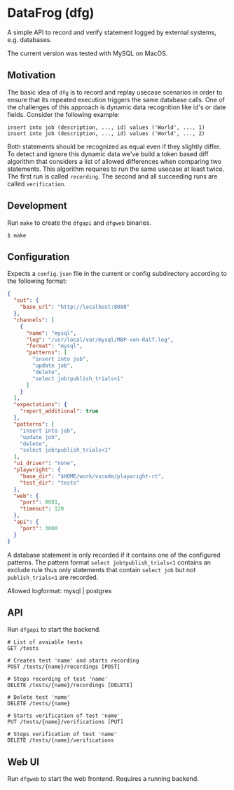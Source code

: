 # DataFrog (dfg)

A simple API to record and verify statement logged by external systems, e.g.
databases.

The current version was tested with MySQL on MacOS.

## Motivation

The basic idea of `dfg` is to record and replay usecase scenarios in order to
ensure that its repeated execution triggers the same database calls. One of the
challenges of this approach is dynamic data recognition like id's or date
fields. Consider the following example:

```
insert into job (description, ..., id) values ('World', ..., 1)
insert into job (description, ..., id) values ('World', ..., 2)
```

Both statements should be recognized as equal even if they slightly differ. To
detect and ignore this dynamic data we've build a token based diff algorithm
that considers a list of allowed differences when comparing two statements. This
algorithm requires to run the same usecase at least twice. The first run is
called `recording`. The second and all succeeding runs are called
`verification`.

## Development

Run `make` to create the `dfgapi` and `dfgweb` binaries.

```
$ make 
```

## Configuration

Expects a `config.json` file in the current or config subdirectory according to
the following format:

```json
{
  "sut": {
    "base_url": "http://localhost:8080"
  },
  "channels": [
    {
      "name": "mysql",
      "log": "/usr/local/var/mysql/MBP-von-Ralf.log",
      "format": "mysql",
      "patterns": [
        "insert into job",
        "update job",
        "delete",
        "select job!publish_trials<1"
      ]
    }
  ],
  "expectations": {
    "report_additional": true
  },
  "patterns": [
    "insert into job",
    "update job",
    "delete",
    "select job!publish_trials<1"
  ],
  "ui_driver": "none",
  "playwright": {
    "base_dir": "$HOME/work/vscode/playwright-rt",
    "test_dir": "tests"
  },
  "web": {
    "port": 8081,
    "timeout": 120
  },
  "api": {
    "port": 3000
  }
}
```

A database statement is only recorded if it contains one of the configured
patterns. The pattern format `select job!publish_trials<1` contains an exclude
rule thus only statements that contain `select job` but not `publish_trials<1`
are recorded.

Allowed logformat: mysql | postgres

## API

Run `dfgapi` to start the backend.

```
# List of avaiable tests
GET /tests 

# Creates test 'name' and starts recording
POST /tests/{name}/recordings [POST]

# Stops recording of test 'name' 
DELETE /tests/{name}/recordings [DELETE]

# Delete test 'name'
DELETE /tests/{name}

# Starts verification of test 'name'
PUT /tests/{name}/verifications [PUT]

# Stops verification of test 'name'
DELETE /tests/{name}/verifications 
```

## Web UI

Run `dfgweb` to start the web frontend. Requires a running backend.